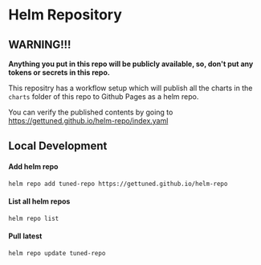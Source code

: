 # Helm Repository

## WARNING!!!
**Anything you put in this repo will be publicly available, so, don't put any tokens or secrets in this repo.**


This repositry has a workflow setup which will publish all the charts in the `charts` folder of this repo to Github Pages as a helm repo.

You can verify the published contents by going to https://gettuned.github.io/helm-repo/index.yaml

## Local Development

#### **Add helm repo**
`helm repo add tuned-repo https://gettuned.github.io/helm-repo`

#### **List all helm repos**
`helm repo list`

#### **Pull latest**
`helm repo update tuned-repo`